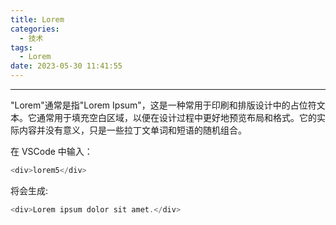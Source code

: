 ```yaml
---
title: Lorem
categories:
  - 技术
tags:
  - Lorem
date: 2023-05-30 11:41:55
---
```


---
"Lorem"通常是指"Lorem Ipsum"，这是一种常用于印刷和排版设计中的占位符文本。它通常用于填充空白区域，以便在设计过程中更好地预览布局和格式。它的实际内容并没有意义，只是一些拉丁文单词和短语的随机组合。

在 VSCode 中输入：

```javascript
<div>lorem5</div>
```

将会生成:

```javascript
<div>Lorem ipsum dolor sit amet.</div>
```
